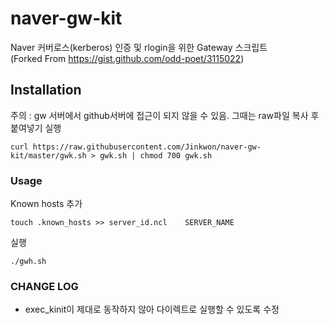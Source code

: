 # naver-gw-kit
Naver 커버로스(kerberos) 인증 및 rlogin을 위한 Gateway 스크립트  
(Forked From https://gist.github.com/odd-poet/3115022)


## Installation
주의 : gw 서버에서 github서버에 접근이 되지 않을 수 있음. 그때는 raw파일 복사 후 붙여넣기 실행
```
curl https://raw.githubusercontent.com/Jinkwon/naver-gw-kit/master/gwk.sh > gwk.sh | chmod 700 gwk.sh
```

### Usage

Known hosts 추가
```
touch .known_hosts >> server_id.ncl    SERVER_NAME
```

실행
```
./gwh.sh
```


### CHANGE LOG
- exec_kinit이 제대로 동작하지 않아 다이렉트로 실행할 수 있도록 수정
